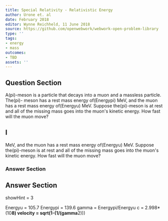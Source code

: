 ```yaml
---
title: Special Relativity - Relativistic Energy
author: Urone et. al
date: February 2018
editor: Wynne Reichheld, 11 June 2018
source: https://github.com/openwebwork/webwork-open-problem-library
type: ''
tags:
- energy
- mass
outcomes:
- TBD
assets: ''
---
```


## Question Section 

A(pi)-meson is a particle that decays into a muon and a massless particle. The(pi)-
meson has a rest mass energy of(Energypi) MeV, and the muon has a rest mass energy of(Energyu) MeV. Suppose the(pi)-meson is at rest and all of the missing mass goes into the muon's kinetic energy. How fast will the muon move?
## I
MeV, and the muon has a rest mass energy of(Energyu) MeV. Suppose the(pi)-meson is at rest and all of the missing mass goes into the muon's kinetic energy. How fast will the muon move?
### Answer Section


## Answer Section

showHint = 3

Energyu = 105.7
Energypi = 139.6
gamma = Energypi/Energyu
c = 2.998*(10**8)
velocity = sqrt(1-(1/(gamma**2)))